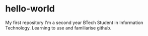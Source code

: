 # hello-world
My first repository
I'm a second year BTech Student in Information Technology.
Learning to use and familiarise github.
